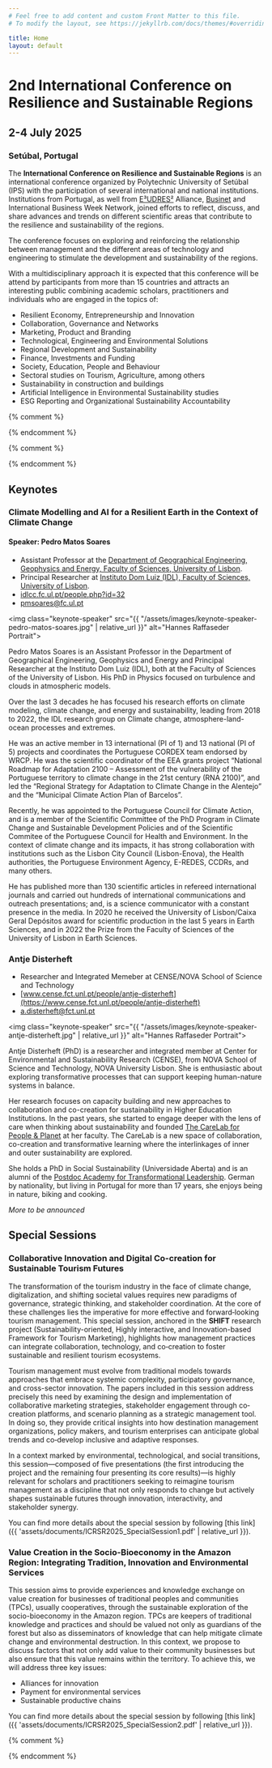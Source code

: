 ```yaml
---
# Feel free to add content and custom Front Matter to this file.
# To modify the layout, see https://jekyllrb.com/docs/themes/#overriding-theme-defaults

title: Home
layout: default
---
```


# 2nd International Conference on Resilience and Sustainable Regions

## 2-4 July 2025
### Setúbal, Portugal

The **International Conference on Resilience and Sustainable Regions** is an international conference organized by Polytechnic University of Setúbal (IPS) with the participation of several international and national institutions. Institutions from Portugal, as well from [E³UDRES²](https://eudres.eu/) Alliance, [Businet](https://www.businet.org.uk/) and International Business Week Network, joined efforts to reflect, discuss, and share advances and trends on different scientific areas that contribute to the resilience and sustainability of the regions.

The conference focuses on exploring and reinforcing the relationship between management and the different areas of technology and engineering to stimulate the development and sustainability of the regions.
 
With a multidisciplinary approach it is expected that this conference will be attend by participants from more than 15 countries and attracts an interesting public combining academic scholars, practitioners and individuals who are engaged in the topics of:
- Resilient Economy, Entrepreneurship and Innovation
- Collaboration, Governance and Networks
- Marketing, Product and Branding
- Technological, Engineering and Environmental Solutions
- Regional Development and Sustainability
- Finance, Investments and Funding
- Society, Education, People and Behaviour
- Sectoral studies on Tourism, Agriculture, among others
- Sustainability in construction and buildings
- Artificial Intelligence in Environmental Sustainability studies
- ESG Reporting and Organizational Sustainability Accountability

{% comment %}
<!-- ## Registration
Registration is now open. You can find all the details at the [Attending]({{ 'attending' | relative_url }}) page. -->
{% endcomment %}

{% comment %}
<!-- ## Submissions

### **Abstract Submission Deadline**: ~~8 September 2023~~ 2 October 2023
Abstracts submitted to the ICRSR 2023 will be reviewed by the scientific committees of the conference. The accepted abstracts will be published in the conference's **Abstracts Book**. 

[More details]({{ 'submissions/#abstracts' | relative_url }}) -->

<!-- ### **Full Paper Submission Deadline**: 4 December 2023
Authors of accepted and registed abstracts are also encouraged to submit a full paper to be reviewed by the scientific committees of the conference. The selected full papers will be published in the [Proceedings](https://www.mdpi.com/journal/proceedings) journal by MDPI.

[More details]({{ 'submissions/#fullpapers' | relative_url }}) -->
{% endcomment %}

<article id="keynotes" markdown="1">

## Keynotes

<section id="keynote1" markdown="1">

### Climate Modelling and AI for a Resilient Earth in the Context of Climate Change

#### Speaker: Pedro Matos Soares
- Assistant Professor at the [Department of Geographical Engineering, Geophysics and Energy, Faculty of Sciences, University of Lisbon](https://ciencias.ulisboa.pt/en/degge).
- Principal Researcher at [Instituto Dom Luiz (IDL), Faculty of Sciences, University of Lisbon](https://idl.ciencias.ulisboa.pt/).
- <i class="fa-solid fa-building-columns"></i> [idlcc.fc.ul.pt/people.php?id=32](https://idlcc.fc.ul.pt/people.php?id=32)
- <i class="fa-solid fa-envelope"></i> [pmsoares@fc.ul.pt](mailto:pmsoares@fc.ul.pt)

<img class="keynote-speaker" src="{{ "/assets/images/keynote-speaker-pedro-matos-soares.jpg" | relative_url }}" alt="Hannes Raffaseder Portrait">

Pedro Matos Soares is an Assistant Professor in the Department of Geographical Engineering, Geophysics and Energy and Principal Researcher at the Instituto Dom Luiz (IDL), both at the Faculty of Sciences of the University of Lisbon. His PhD in Physics focused on turbulence and clouds in atmospheric models.

Over the last 3 decades he has focused his research efforts on climate modeling, climate change, and energy and sustainability, leading from 2018 to 2022, the IDL research group on Climate change, atmosphere-land-ocean processes and extremes.

He was an active member in 13 international (PI of 1) and 13 national (PI of 5) projects and coordinates the Portuguese CORDEX team endorsed by WRCP. He was the scientific coordinator of the EEA grants project “National Roadmap for Adaptation 2100 – Assessment of the vulnerability of the Portuguese territory to climate change in the 21st century (RNA 2100)”, and led the “Regional Strategy for Adaptation to Climate Change in the Alentejo” and the “Municipal Climate Action Plan of Barcelos”.

Recently, he was appointed to the Portuguese Council for Climate Action, and is a member of the Scientific Committee of the PhD Program in Climate Change and Sustainable Development Policies and of the Scientific Commitee of the Portuguese Council for Health and Environment. In the context of climate change and its impacts, it has strong collaboration with institutions such as the Lisbon City Council (Lisbon-Enova), the Health authorities, the Portuguese Environment Agency, E-REDES, CCDRs, and many others.

He has published more than 130 scientific articles in refereed international journals and carried out hundreds of international communications and outreach presentations; and, is a science communicator with a constant presence in the media. In 2020 he received the University of Lisbon/Caixa Geral Depósitos award for scientific production in the last 5 years in Earth Sciences, and in 2022 the Prize from the Faculty of Sciences of the University of Lisbon in Earth Sciences.

</section>

<section id="keynote2" markdown="1">

### Antje Disterheft
- Researcher and Integrated Memeber at CENSE/NOVA School of Science and Technology
- <i class="fa-solid fa-building-columns"></i> [www.cense.fct.unl.pt/people/antje-disterheft](https://www.cense.fct.unl.pt/people/antje-disterheft)
- <i class="fa-solid fa-envelope"></i> [a.disterheft@fct.unl.pt](mailto:a.disterheft@fct.unl.pt)

<img class="keynote-speaker" src="{{ "/assets/images/keynote-speaker-antje-disterheft.jpg" | relative_url }}" alt="Hannes Raffaseder Portrait">

Antje Disterheft (PhD) is a researcher and integrated member at Center for Environmental and Sustainability Research (CENSE), from NOVA School of Science and Technology, NOVA University Lisbon. She is enthusiastic about exploring transformative processes that can support keeping human-nature systems in balance.

Her research focuses on capacity building and new approaches to collaboration and co-creation for sustainability in Higher Education Institutions. In the past years, she started to engage deeper with the lens of care when thinking about sustainability and founded [The CareLab for People & Planet](https://the-care-lab.org) at her faculty. The CareLab is a new space of collaboration, co-creation and transformative learning where the interlinkages of inner and outer sustainability are explored.

She holds a PhD in Social Sustainability (Universidade Aberta) and is an alumni of the [Postdoc Academy for Transformational Leadership](https://www.bosch-stiftung.de/en/project/postdoc-academy-transformational-leadership). German by nationality, but living in Portugal for more than 17 years, she enjoys being in nature, biking and cooking.

</section>

*More to be announced*
</article>

<article id="specialsessions" markdown="1">

## Special Sessions

<section id="specialsession" markdown="1">

### Collaborative Innovation and Digital Co-creation for Sustainable Tourism Futures
The transformation of the tourism industry in the face of climate change, digitalization, and shifting societal values requires new paradigms of governance, strategic thinking, and stakeholder coordination. At the core of these challenges lies the imperative for more effective and forward‐looking tourism management. This special session, anchored in the **SHIFT** research project (Sustainability-oriented, Highly interactive, and Innovation-based Framework for Tourism Marketing), highlights how management practices can integrate collaboration, technology, and co‐creation to foster sustainable and resilient tourism ecosystems.

Tourism management must evolve from traditional models towards approaches that embrace systemic complexity, participatory governance, and cross-sector innovation. The papers included in this session address precisely this need by examining the design and implementation of collaborative marketing strategies, stakeholder engagement through co‐creation platforms, and scenario planning as a strategic management tool. In doing so, they provide critical insights into how destination management organizations, policy makers, and tourism enterprises can anticipate global trends and co‐develop inclusive and adaptive responses.

In a context marked by environmental, technological, and social transitions, this session—composed of five presentations (the first introducing the project and the remaining four presenting its core results)—is highly relevant for scholars and practitioners seeking to reimagine tourism management as a discipline that not only responds to change but actively shapes sustainable futures through innovation, interactivity, and stakeholder synergy.

You can find more details about the special session by following [this link]({{ 'assets/documents/ICRSR2025_SpecialSession1.pdf' | relative_url }}).

</section>

<section id="specialsession" markdown="1">

### Value Creation in the Socio-Bioeconomy in the Amazon Region: Integrating Tradition, Innovation and Environmental Services
This session aims to provide experiences and knowledge exchange on value creation for businesses of traditional peoples and communities (TPCs), usually cooperatives, through the sustainable exploration of the socio-bioeconomy in the Amazon region. TPCs are keepers of traditional knowledge and practices and should be valued not only as guardians of the forest but also as disseminators of knowledge that can help mitigate climate change and environmental destruction. In this context, we propose to discuss factors that not only add value to their community businesses but also ensure that this value remains within the territory. To achieve this, we will address three key issues:
- Alliances for innovation
- Payment for environmental services  
- Sustainable productive chains

You can find more details about the special session by following [this link]({{ 'assets/documents/ICRSR2025_SpecialSession2.pdf' | relative_url }}).

</section>

</article>

{% comment %}
<!-- <article id="roundtables" markdown="1">

## Round Table

<section id="roundtable1" markdown="1">

### Entrepreneurship and Innovation - PhD Students (São Paulo University)

***Room [Google Meet](https://meet.google.com/uqx-zyaf-bnc)***

**Title**: Reflexos do comportamento empreendedor em Effectuation sobre Capacidades Dinâmicas: uma revisão bibliográfica.  
**Author**: Frederico Eugênio Fernandes Filho  
**Contact**: [fredfernandes@usp.br](mailto:fredfernandes@usp.br)  
 
**Title**: Sustentabilidade da tecnologia de produção de carne cultivada – Revisão de Literatura.  
**Authors**: Camila Keila Magno Leonel and Bruno Cesar Porsani Mangili  
**Contacts**: [camila.leonel@usp.br](mailto:camila.leonel@usp.br) and [bruno.mangili@usp.br](mailto:bruno.mangili@usp.br)  
 
**Title**: Innovations on the Altitude simulators technologies: A patent review.  
**Author**: Yan Figueiredo Foresti  
**Contact**: [yan.foresti@alumni.usp.br](mailto:yan.foresti@alumni.usp.br)  
 
**Title**: A relação do Capital Intelectual com Desempenho Operacional: uma análise de empresas listadas na China durante a pandemia de COVID-19  
**Author**: Victor Haruo Nitatori Rodrigues Lourenço  
**Contact**: [victor.haruo@usp.br](mailto:victor.haruo@usp.br)  
 
**Title**: How cyber security measures help SMEs in their internationalization.  
**Author**: Steve Egnonvi Senade  
**Contact**: [steve.senade@usp.br](mailto:steve.senade@usp.br)  
 
**Title**: Relação entre empreendedorismo e Indicações Geográficas: uma revisão da literatura  
**Authors**: Laís Marques da Silva and Estefânia Portomeo Cancado Lemos  
**Contacts**: [laissilva@usp.br](mailto:laissilva@usp.br) and [estefania@acads.com.br](mailto:estefania@acads.com.br)


</section>

<section id="roundtable2" markdown="1">

### Resilience and Sustainability in Events: Innovative Approaches for Tourist Destinations

***Room C1.13***

**Round Table Description**: Event tourism is an essential contributor to the economic development and promotion of international tourist destinations. However, events frequently find obstacles resulting from economic, social, and environmental factors. The primary objective of this roundtable discussion is to explore the ways in which events can incorporate sustainability and resilience principles, thereby fostering the development of dynamic and resilient tourism destinations. Speakers will engage in a discourse regarding new methods to mitigate emerging risks, ensure long-term viability, and stimulate tourism in challenging regions.
 
**Discussion Topics**: Resilience strategies employed in events to address environmental and social challenges; the positive effects that environmentally responsible event planning can have on tourist destinations; case studies of tourist destinations where the integration of sustainability and resilience into events has been executed successfully; stakeholders’ partnerships to promote resilience and sustainability in tourism destinations.
 
**Round table participants**: Francisco Silva (Adjunct Professor at the “ESHTE - Escola Superior de Hotelaria e Turismo do Estoril”, specialist in regional and urban planning, and tourism and leisure), Susana Gonçalves (Adjunct Professor at the “ESHTE - Escola Superior de Hotelaria e Turismo do Estoril”, specialist in tourism and events) and Cláudia Caetano (President of the Tourist Entertainment section of “APECATE – Portuguese Association of Congress, Tourist Entertainment and Events Companies”).
 
**Moderator**: Filipe Segurado Severino (Post-Doctoral Fellow of the SHIFT project; Invited Adjunct Professor at “ESHTE - Escola Superior de Hotelaria e Turismo do Estoril”, specialist in tourism and events)

</section>

</article> -->
{% endcomment %}
